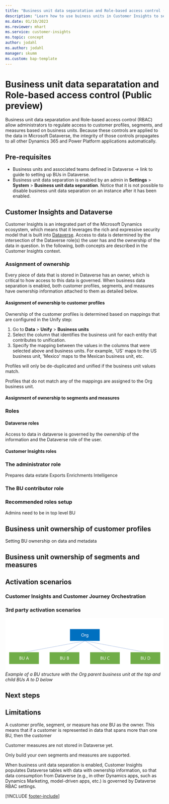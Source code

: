 ```yaml
---
title: "Business unit data separatation and Role-based access control (Public preview)"
description: "Learn how to use buiness units in Customer Insights to separate data."
ms.date: 01/10/2023
ms.reviewer: mhart
ms.service: customer-insights
ms.topic: concept
author: jodahl
ms.author: jodahl
manager: skumm
ms.custom: bap-template
---
```


# Business unit data separatation and Role-based access control (Public preview)
Business unit data separatation and Role-based access control (RBAC) allow administrators to regulate access to customer profiles, segments, and measures based on business units. Because these controls are applied to the data in Microsoft Dataverse, the integrity of those controls propagates to all other Dynamics 365 and Power Platform applications automatically.

## Pre-requisites
* Business units and associated teams defined in Dataverse -> link to guide to setting up BUs in Dataverse.
* Business unit data separation is enabled by an admin in **Settings** > **System** > **Business unit data separation**. Notice that it is not possible to disable business unit data separation on an instance after it has been enabled. 

## Customer Insights and Dataverse
Customer Insights is an integrated part of the Microsoft Dynamics ecosystem, which means that it leverages the rich and expressive security model that is built into [Dataverse]([(https://learn.microsoft.com/en-us/power-platform/admin/wp-security-cds)]). Access to data is determined by the intersection of the Dataverse role(s) the user has and the ownership of the data in question. In the following, both concepts are described in the Customer Insights context.

### Assignment of ownership
Every piece of data that is stored in Dataverse has an owner, which is critical to how access to this data is governed. When business data separation is enabled, both customer profiles, segments, and measures have ownership information attached to them as detailed below. 

#### Assignment of ownership to customer profiles
Ownership of the customer profiles is determined based on mappings that are configured in the Unify step:

1. Go to **Data** > **Unify** > **Business units**
2. Select the column that identifies the business unit for each entity that contributes to unification. 
3. Specify the mapping between the values in the columns that were selected above and business units. For example, 'US' maps to the US business unit, 'Mexico' maps to the Mexican business unit, etc.

Profiles will only be de-duplicated and unified if the business unit values match.

Profiles that do not match any of the mappings are assigned to the Org business unit.

#### Assignment of ownership to segments and measures

### Roles

#### Dataverse roles
Access to data in dataverse is governed by the ownership of the information and the Dataverse role of the user.

#### Customer Insights roles

### The administrator role
Prepares data estate
Exports
Enrichments
Intelligence
### The BU contributor role

### Recommended roles setup
Admins need to be in top level BU

## Business unit ownership of customer profiles
Setting BU ownership on data and metadata

## Business unit ownership of segments and measures

## Activation scenarios

### Customer Insights and Customer Journey Orchestration

### 3rd party activation scenarios

![Example of a BU structure with the Org parent business unit at the top and child BUs A to D below](media/BU_structure_example.png)
*Example of a BU structure with the Org parent business unit at the top and child BUs A to D below*

## Next steps

## Limitations
A customer profile, segment, or measure has *one* BU as the owner. This means that if a customer is represented in data that spans more than one BU, then the customer 

Customer measures are not stored in Dataverse yet.

Only build your own segments and measures are supported.

When business unit data separation is enabled, Customer Insights populates Dataverse tables with data with ownership information, so that data consumption from Dataverse (e.g., in other Dynamics apps, such as Dynamics Marketing, model-driven apps, etc.) is governed by Dataverse RBAC settings.

[!INCLUDE [footer-include](includes/footer-banner.md)]
